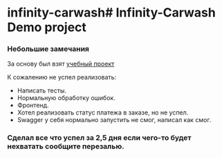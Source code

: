 # infinity-carwash# Infinity-Carwash Demo project

### Небольшие замечания

За основу был взят [учебный проект](https://github.com/Sorrentovbg/market-place)

К сожалению не успел реализовать:
* Написать тесты.
* Нормальную обработку ошибок.
* Фронтенд.
* Хотел реализовать статус платежа в заказе, но не успел.
* Swagger у себя нормально запустить не смог, написал как смог.

### Сделал все что успел за 2,5 дня если чего-то будет нехватать сообщите перезалью.


